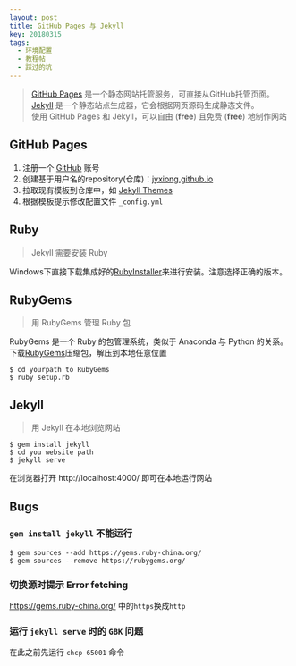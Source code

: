 ```yaml
---
layout: post
title: GitHub Pages 与 Jekyll
key: 20180315
tags: 
  - 环境配置
  - 教程帖
  - 踩过的坑
---
```


> [GitHub Pages](https://pages.github.com/) 是一个静态网站托管服务，可直接从GitHub托管页面。    
> [Jekyll](https://jekyllrb.com/) 是一个静态站点生成器，它会根据网页源码生成静态文件。  
> 使用 GitHub Pages 和 Jekyll，可以自由 (**free**) 且免费 (**free**) 地制作网站

##  GitHub Pages
1. 注册一个 [GitHub](https://github.com/) 账号
2. 创建基于用户名的repository(仓库)：[jyxiong.github.io](https://github.com/jyxiong/jyxiong.github.io)
3. 拉取现有模板到仓库中，如 [Jekyll Themes](http://jekyllthemes.org/)
4. 根据模板提示修改配置文件 `_config.yml`

## Ruby
> Jekyll 需要安装 Ruby  

Windows下直接下载集成好的[RubyInstaller](https://rubyinstaller.org/downloads/)来进行安装。注意选择正确的版本。  

## RubyGems
> 用 RubyGems 管理 Ruby 包  

RubyGems 是一个 Ruby 的包管理系统，类似于 Anaconda 与 Python 的关系。下载[RubyGems](https://rubygems.org/pages/download)压缩包，解压到本地任意位置
```
$ cd yourpath to RubyGems
$ ruby setup.rb
```

## Jekyll
> 用 Jekyll 在本地浏览网站

```
$ gem install jekyll
$ cd you website path
$ jekyll serve
```
在浏览器打开 http://localhost:4000/ 即可在本地运行网站

## Bugs
### `gem install jekyll` 不能运行

```
$ gem sources --add https://gems.ruby-china.org/ 
$ gem sources --remove https://rubygems.org/
```

### 切换源时提示 Error fetching

https://gems.ruby-china.org/ 中的`https`换成`http`


### 运行 `jekyll serve` 时的 `GBK` 问题

在此之前先运行 `chcp 65001` 命令
